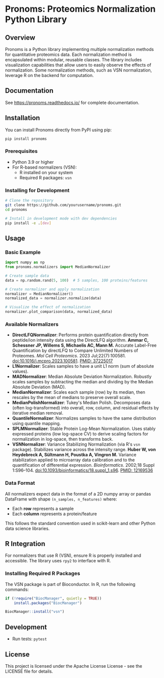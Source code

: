 # Pronoms: Proteomics Normalization Python Library

## Overview
Pronoms is a Python library implementing multiple normalization methods for quantitative proteomics data. Each normalization method is encapsulated within modular, reusable classes. The library includes visualization capabilities that allow users to easily observe the effects of normalization. Some normalization methods, such as VSN normalization, leverage R on the backend for computation.

## Documentation
See https://pronoms.readthedocs.io/ for complete documentation.

## Installation

You can install Pronoms directly from PyPI using pip:

```bash
pip install pronoms
```

### Prerequisites
- Python 3.9 or higher
- For R-based normalizers (VSN):
  - R installed on your system
  - Required R packages: `vsn`

### Installing for Development
```bash
# Clone the repository
git clone https://github.com/yourusername/pronoms.git
cd pronoms

# Install in development mode with dev dependencies
pip install -e .[dev]
```

## Usage

### Basic Example
```python
import numpy as np
from pronoms.normalizers import MedianNormalizer

# Create sample data
data = np.random.rand(5, 100)  # 5 samples, 100 proteins/features

# Create normalizer and apply normalization
normalizer = MedianNormalizer()
normalized_data = normalizer.normalize(data)

# Visualize the effect of normalization
normalizer.plot_comparison(data, normalized_data)
```

### Available Normalizers
*   **DirectLFQNormalizer**: Performs protein quantification directly from peptide/ion intensity data using the DirectLFQ algorithm. **Ammar C, Schessner JP, Willems S, Michaelis AC, Mann M.** Accurate Label-Free Quantification by directLFQ to Compare Unlimited Numbers of Proteomes. *Mol Cell Proteomics*. 2023 Jul;22(7):100581. [doi:10.1016/j.mcpro.2023.100581](https://doi.org/10.1016/j.mcpro.2023.100581). [PMID: 37225017](https://pubmed.ncbi.nlm.nih.gov/37225017/)
*   **L1Normalizer**: Scales samples to have a unit L1 norm (sum of absolute values).
*   **MADNormalizer**: Median Absolute Deviation Normalization. Robustly scales samples by subtracting the median and dividing by the Median Absolute Deviation (MAD).
*   **MedianNormalizer**: Scales each sample (row) by its median, then rescales by the mean of medians to preserve overall scale.
*   **MedianPolishNormalizer**: Tukey's Median Polish. Decomposes data (often log-transformed) into overall, row, column, and residual effects by iterative median removal.
*   **QuantileNormalizer**: Normalizes samples to have the same distribution using quantile mapping.
*   **SPLMNormalizer**: Stable Protein Log-Mean Normalization. Uses stably expressed proteins (low log-space CV) to derive scaling factors for normalization in log-space, then transforms back.
*   **VSNNormalizer**: Variance Stabilizing Normalization (via R's `vsn` package). Stabilizes variance across the intensity range. **Huber W, von Heydebreck A, Sültmann H, Poustka A, Vingron M.** Variance stabilization applied to microarray data calibration and to the quantification of differential expression. *Bioinformatics*. 2002;18 Suppl 1:S96–104. [doi:10.1093/bioinformatics/18.suppl_1.s96](https://doi.org/10.1093/bioinformatics/18.suppl_1.s96). [PMID: 12169536](https://pubmed.ncbi.nlm.nih.gov/12169536/)

### Data Format
All normalizers expect data in the format of a 2D numpy array or pandas DataFrame with shape `(n_samples, n_features)` where:
- Each **row** represents a sample
- Each **column** represents a protein/feature

This follows the standard convention used in scikit-learn and other Python data science libraries.

## R Integration
For normalizers that use R (VSN), ensure R is properly installed and accessible. The library uses `rpy2` to interface with R.

### Installing Required R Packages
The VSN package is part of Bioconductor. In R, run the following commands:

```R
if (!require("BiocManager", quietly = TRUE))
    install.packages("BiocManager")

BiocManager::install("vsn")
```

## Development
- Run tests: `pytest`

## License
This project is licensed under the Apache License License - see the LICENSE file for details.
